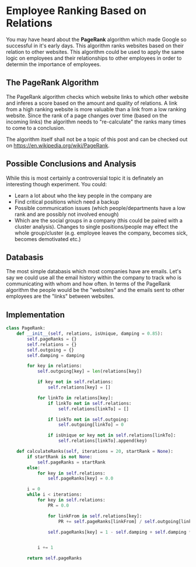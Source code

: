 # Employee Ranking Based on Relations

You may have heard about the **PageRank** algorithm which made Google so successful in it's early days. This algorithm ranks websites based on their relation to other websites. This algorithm could be used to apply the same logic on employees and their relationships to other employees in order to determin the importance of employees.

## The PageRank Algorithm

The PageRank algorithm checks which website links to which other website and inferes a score based on the amount and quality of relations. A link from a high ranking website is more valuable than a link from a low ranking website. Since the rank of a page changes over time (based on the incoming links) the algorithm needs to "re-calculate" the ranks many times to come to a conclusion. 

The algorithm itself shall not be a topic of this post and can be checked out on https://en.wikipedia.org/wiki/PageRank.

## Possible Conclusions and Analysis

While this is most certainly a controversial topic it is definately an interesting though experiment. You could:

* Learn a lot about who the key people in the company are
* Find critical positions which need a backup
* Possible communication issues (which people/departments have a low rank and are possibly not involved enough)
* Which are the social groups in a company (this could be paired with a cluster analysis). Changes to single positions/people may effect the whole group/cluster (e.g. employee leaves the company, becomes sick, becomes demotivated etc.)

## Databasis 

The most simple databasis which most companies have are emails. Let's say we could use all the email history within the company to track who is communicating with whom and how often. In terms of the PageRank algorithm the people would be the "websites" and the emails sent to other employees are the "links" between websites.

## Implementation

```py
class PageRank:
    def __init__(self, relations, isUnique, damping = 0.85):
        self.pageRanks = {}
        self.relations = {}
        self.outgoing = {}
        self.damping = damping

        for key in relations:
            self.outgoing[key] = len(relations[key])

            if key not in self.relations:
                self.relations[key] = []

            for linkTo in relations[key]:
                if linkTo not in self.relations:
                    self.relations[linkTo] = []

                if linkTo not in self.outgoing:
                    self.outgoing[linkTo] = 0

                if isUnique or key not in self.relations[linkTo]:
                    self.relations[linkTo].append(key)

    def calculateRanks(self, iterations = 20, startRank = None):
        if startRank is not None:
            self.pageRanks = startRank
        else:
            for key in self.relations:
                self.pageRanks[key] = 0.0

        i = 0
        while i < iterations:
            for key in self.relations:
                PR = 0.0

                for linkFrom in self.relations[key]:
                    PR += self.pageRanks[linkFrom] / self.outgoing[linkFrom]

                self.pageRanks[key] = 1 - self.damping + self.damping * PR


            i += 1

        return self.pageRanks
```

